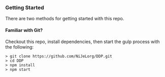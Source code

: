 
### Getting Started

There are two methods for getting started with this repo.

#### Familiar with Git?
Checkout this repo, install dependencies, then start the gulp process with the following:

```
> git clone https://github.com/NiJeLorg/DDP.git
> cd DDP
> npm install
> npm start
```
